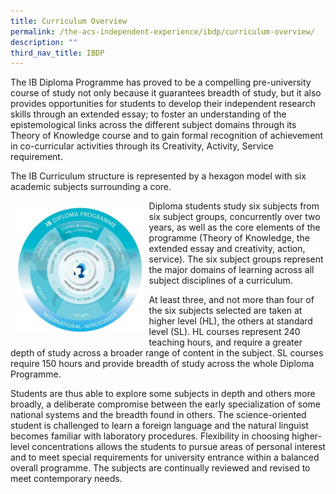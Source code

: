 ```yaml
---
title: Curriculum Overview
permalink: /the-acs-independent-experience/ibdp/curriculum-overview/
description: ""
third_nav_title: IBDP
---
```

The IB Diploma Programme has proved to be a compelling pre-university course of study not only because it guarantees breadth of study, but it also provides opportunities for students to develop their independent research skills through an extended essay; to foster an understanding of the epistemological links across the different subject domains through its Theory of Knowledge course and to gain formal recognition of achievement in co-curricular activities through its Creativity, Activity, Service requirement. 

The IB Curriculum structure is represented by a hexagon model with six academic subjects surrounding a core.

<a href="/images/The%20ACS(I)%20Experience/IB-Model.jpg"> <img src="/images/The%20ACS(I)%20Experience/IB-Model.jpg" style="width:40%; float:left; padding:10px"></a>

Diploma students study six subjects from six subject groups, concurrently over two years, as well as the core elements of the programme (Theory of Knowledge, the extended essay and creativity, action, service). The six subject groups represent the major domains of learning across all subject disciplines of a curriculum. 

At least three, and not more than four of the six subjects selected are taken at higher level (HL), the others at standard level (SL). HL courses represent 240 teaching hours, and require a greater depth of study across a broader range of content in the subject. SL courses require 150 hours and provide breadth of study across the whole Diploma Programme. 

Students are thus able to explore some subjects in depth and others more broadly, a deliberate compromise between the early specialization of some national systems and the breadth found in others. The science-oriented student is challenged to learn a foreign language and the natural linguist becomes familiar with laboratory procedures. Flexibility in choosing higher-level concentrations allows the students to pursue areas of personal interest and to meet special requirements for university entrance within a balanced overall programme. The subjects are continually reviewed and revised to meet contemporary needs.